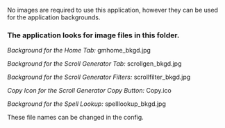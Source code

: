No images are required to use this application, however they can be used for the application backgrounds.

### The application looks for image files in this folder.

_Background for the Home Tab:_ gmhome_bkgd.jpg

_Background for the Scroll Generator Tab:_ scrollgen_bkgd.jpg

_Background for the Scroll Generator Filters:_ scrollfilter_bkgd.jpg

_Copy Icon for the Scroll Generator Copy Button:_ Copy.ico

_Background for the Spell Lookup:_ spelllookup_bkgd.jpg

These file names can be changed in the config.  
